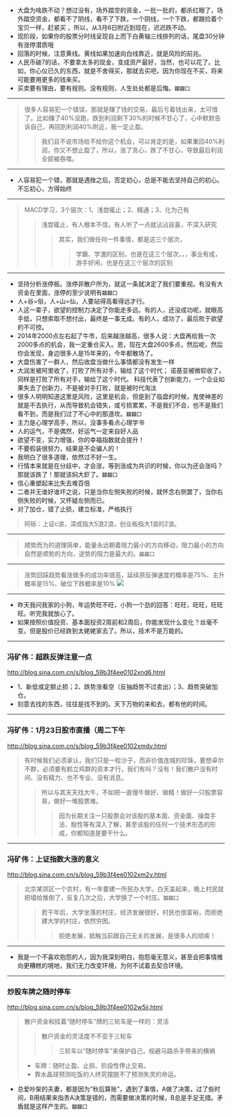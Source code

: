 - 大盘为啥跌不动？想过没有，场外踏空的资金，一批一批的，都杀红眼了，场外踏空资金，都看不了阴线，看不了下跌，一个阴线，一个下跌，都跟捡着个宝贝一样，赶紧买 ，所以，从3月6日附近到现在，迟迟跌不动。
- 现阶段，如果你的股票分时线呈现自上而下白黄轴三线排列的话，尾盘30分钟有涨停潜质哦
- 回落的时候，注意黄线。黄线如果加速向白线靠近，就是风险的前兆。
- 人民币破7的话，不要拿太多的现金，变成资产最好，当然，也可以花了。比如，你心仪已久的东西，就是不舍得买，那就去买吧，因为你现在不买，将来可能要用更多的钱来买。
- 买卖要有理由，要有规则。没有规则，人生处处都是后悔。`龖龖囗`
---
>很多人容易犯一个错误，那就是赚了钱的交易，最后亏着钱出来，太可惜了。比如赚了40%没跑，跌到利润剩下30%的时候不甘心了，心中默默告诉自己，再回到利润40%附近，我一定止盈。
>>我们且不说市场给不给你这个机会，可以肯定的是，如果重回40%利润，你又不想止盈了，所以，涨了贪心，跌了不甘心，导致最后利润全部被吞噬。
---
- 人容易犯一个错，那就是遇挫之后，否定初心，总是不能去坚持自己的初心。不忘初心，方得始终
---
>MACD学习，3个层次：1、浅尝辄止；2、精通；3、化为己有
>>浅尝辄止，有人根本不信，有人听了一点就沾沾自喜，不深入研究
>>>其实，我们做任何一件事情，都是这三个层次，
>>>>学霸、学渣的区别，也是在这三个层次，，，事业有成，游手好闲，也是在这三个层次的区别
---
- 坚持分析涨停板。涨停非散户所为，就这一条就决定了我们要重视。有没有大资金在里面，涨停的至少说明有`龖龖囗`
- 人+谷=俗，人+山=仙，人要站得高看得远才行。
- 人这一辈子，欲望的控制力决定了你能走多远。有的人，还没成功呢，就眼高手低，只想索取不想付出，最终是一事无成。有的人，成功了，最后败于欲望的不可控。
- 2014年2000点左右起了牛市，后来越涨越高，很多人说：大盘再给我一次2000多点的机会，我一定重仓买入。恩，现在大盘2600多点，然后呢，然后你会发现，身边很多人是15年来的，今年都散场了。
- 大盘伤害了一群人，然后收盘当做什么事情都没有发生一样
- 大润发被阿里收了，打败了所有对手，输给了这个时代； 诺基亚被微软收了，同样是打败了所有对手，输给了这个时代。 科技代表了创新能力，一个企业如果失去了创新力，不是被对手打败，就是被时代淘汰
- 很多人明明知道这里是风险，这里是机会，但是到了临盘的时候，鬼使神差的就是不去执行，从而导致机会错失，或亏损累累，不是我们不会，也不是我们看不到，而是我们过了不心中的那道坎。`龖龖囗`
- 主力是心理学高手，所以，没事多看点心理学书
- 人的运气，不是偶然，好运气一定来自好人品
- 欲望不变，实力增强，你的幸福指数就会提升！
- 不要假装很努力，结果是不会骗人的！
- 我明白了很多道理，依然过不好一生。
- 行情本来就是在分歧中，才会涨，等到涨成为共识的时候，你以为还会涨吗？那就该跌了！那就该焖大虾了。`龖龖囗`
- 信心重塑起来比失去难百倍
- 二者并无谁好谁坏之说，只是当你左侧失败的时候，就怀念右侧罢了，当你右侧失败的时候，又怀疑左侧而已。
- 对了加仓，错了止损，建立标准，严格执行
>阿砾：上证c浪，深成指大5浪2浪，创业板指大1浪的2浪。
---
>顺势而为的道理简单，能量永远朝着阻力最小的方向移动，阻力最小的方向自然是顺势的方向，逆势的阻力是最大的。`龘龘囗`
---
>涨势回踩趋势看涨做多的成功率很高，延续原反弹速度的概率是75%、主升概率是15%、破位下跌概率是10%
![](http://album.sina.com.cn/pic/001DQGn4zy7iR5snx8W56)
---
- 昨天我问我家的小狗，年运势旺不旺，小狗一个劲的回答：旺旺，旺旺，旺旺旺。听完我就放心了。
- 如果按照价值投资、基本面投资2周前和2周后，你能发现什么变化？丝毫不变。但是股价已经跌到太姥姥家去了。所以，技术不是万能的。
---
### 冯矿伟：超跌反弹注意一点
http://blog.sina.com.cn/s/blog_59b3f4ee0102xnd6.html
- 1、新低或定额止损；2、跌势涨看空（反抽趋势不过卖出）；3、趋势突破加仓。
- 刻意去找的东西，往往是找不到的。天下万物的来和去，都有他的时间。
---
### 冯矿伟：1月23日股市直播（周二下午
http://blog.sina.com.cn/s/blog_59b3f4ee0102xmdy.html
>有时候我们必须承认，我们只是一粒沙子，而非价值连城的珍珠，要想卓尔不群，必须要有鹤立鸡群的资本才行，我们有吗？没有！我们散户没有时间、没有精力、也不专业、没有消息。
>>所以与其天天找大牛，不如把一直慢牛做好、做精！做好一只股票容易，做好一堆股票难。
>>>因为长期关注一只股票会对该股的基本面、资金面、操盘手法、股性等有深入了解，甚至该股的任何一个技术形态的形成，你都知道是要干什么。
---
### 冯矿伟：上证指数大涨的意义
http://blog.sina.com.cn/s/blog_59b3f4ee0102xm2v.html
>北京某郊区一个农村，有一年要建一所民办大学。白天盖起来，晚上村民就把墙给推倒了，反复几次之后，大学换了一个村庄。`龖龖囗`
>>若干年后，大学坐落的村庄，经济发展很好，村民也很富裕，而拒绝建大学的村庄，依然穷困。
>>>拒绝发展，抵触当前跟自己无关的发展，是很多人的顽疾！
---
- 我是一个不喜欢抱怨的人，因为我深刻明白，抱怨毫无意义，甚至会把事情推向更糟糕的境地，我们无力改变环境，为何不试着去契合环境。
---
### 炒股车牌之随时停车
http://blog.sina.com.cn/s/blog_59b3f4ee0102w5ij.html
>散户资金和挂着“随时停车”牌的三轮车是一样的：灵活
>>散户资金的灵活度不不亚于三轮车
>>>三轮车以“随时停车”来保护自己，规避马路杀手带来的横祸
>- 车牌：随时止盈、止损、阶段性停止交易。
>- 靠水晶球预测吃饭的人终究摆脱不了预测失灵的命运。
- 总爱吵架的夫妻，都是因为“秋后算账”，遇到了事情，A做了决策，过了些时间，B用结果来指责A决策是错的，而需要做决策的时候，B总是手足无措。矛盾就是这样产生的。`龖龖囗`